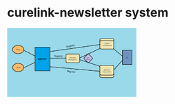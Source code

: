 # curelink-newsletter system

<img src ="https://github.com/Suvendu-SM/curelink-repo/blob/main/media/curelink%20newsletter.png" width="300px">

